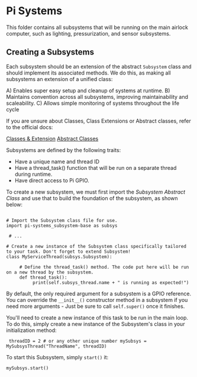 # Pi Systems
This folder contains all subsystems that will be running on the main airlock computer, such as lighting, pressurization, and sensor subsystems.
 
## Creating a Subsystems
Each subsystem should be an extension of the abstract `Subsystem` class and should implement its associated methods. We do this, as making all subsystems an extension of a unified class:

A) Enables super easy setup and cleanup of systems at runtime.
B) Maintains convention across all subsystems, improving maintainability and scaleability.
C) Allows simple monitoring of systems throughout the life cycle

If you are unsure about Classes, Class Extensions or Abstract classes, refer to the official docs:

[Classes & Extension](https://docs.python.org/3/tutorial/classes.html)
[Abstract Classes](https://www.python-course.eu/python3_abstract_classes.php)

Subsystems are defined by the following traits:
 - Have a unique name and thread ID
 - Have a thread_task() function that will be run on a separate thread during runtime.
 - Have direct access to Pi GPIO.

To create a new subsystem, we must first import the *Subsystem Abstract Class* and use that to build the foundation of the subsystem, as shown below:

<pre><code>
# Import the Subsystem class file for use.
import pi-systems_subsystem-base as subsys
 
 # ...

# Create a new instance of the Subsystem class specifically tailored to your task. Don't forget to extend Subsystem!
class MyServiceThread(subsys.Subsystem):
     
     # Define the thread_task() method. The code put here will be run on a new thread by the subsystem.
     def thread_task():
          print(self.subsys_thread.name + " is running as expected!")
</code></pre>

By default, the only required argument for a subsystem is a GPIO reference. You can override the `__init__()` constructor method in a subsystem if you need more arguments - Just be sure to call `self.super()` once it finishes.

You'll need to create a new instance of this task to be run in the main loop. To do this, simply create a new instance of the Subsystem's class in your initialization method:

<code><pre>
threadID = 2 # or any other unique number
mySubsys = MySubsysThread("ThreadName", threadID)
</code></pre>

To start this Subsystem, simply `start()` it:
<code><pre>
mySubsys.start()
</code></pre>
